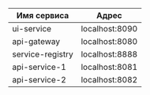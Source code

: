| Имя сервиса      | Адрес          |
| ---------------- | -------------- |
| ui-service       | localhost:8090 |
| api-gateway      | localhost:8080 |
| service-registry | localhost:8888 |
| api-service-1    | localhost:8081 |
| api-service-2    | localhost:8082 |